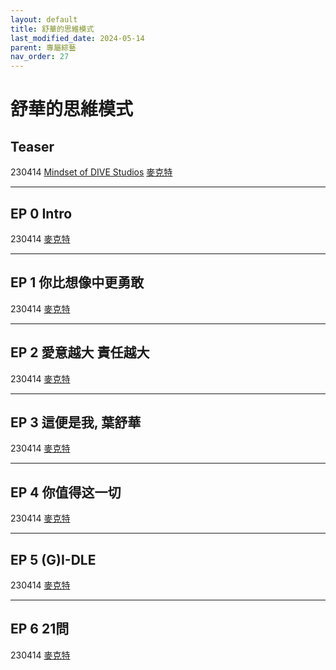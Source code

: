 ```yaml
---
layout: default
title: 舒華的思維模式
last_modified_date: 2024-05-14
parent: 專屬綜藝
nav_order: 27
---
```


# 舒華的思維模式

## Teaser

230414 [Mindset of DIVE Studios]() [麥克特]()

---

## EP 0 Intro

230414 [麥克特]()

---

## EP 1 你比想像中更勇敢

230414 [麥克特]()

---

## EP 2 愛意越大 責任越大

230414 [麥克特]()

---

## EP 3 這便是我, 葉舒華

230414 [麥克特]()

---

## EP 4 你值得这一切

230414 [麥克特]()

---

## EP 5 (G)I-DLE

230414 [麥克特]()

---

## EP 6 21問

230414 [麥克特]()
